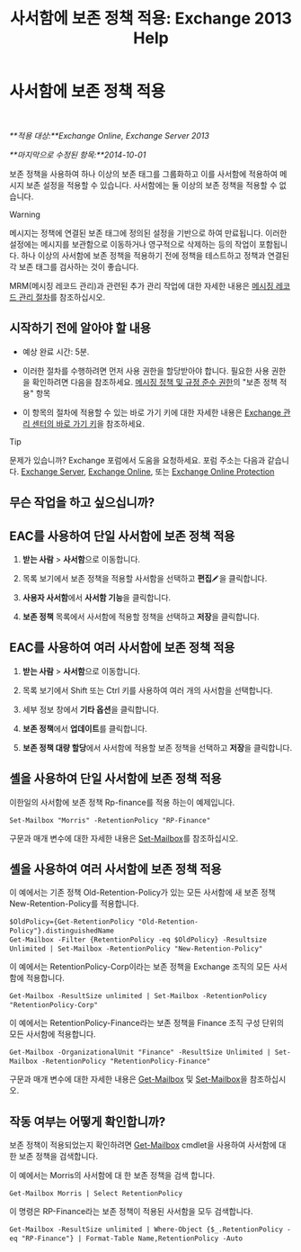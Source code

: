 ﻿---
title: '사서함에 보존 정책 적용: Exchange 2013 Help'
TOCTitle: 사서함에 보존 정책 적용
ms:assetid: 6ccc80db-d201-44f7-8d4b-473a89c14b2f
ms:mtpsurl: https://technet.microsoft.com/ko-kr/library/Dd298052(v=EXCHG.150)
ms:contentKeyID: 50483391
ms.date: 05/22/2018
mtps_version: v=EXCHG.150
ms.translationtype: MT
---

# 사서함에 보존 정책 적용

 

_**적용 대상:**Exchange Online, Exchange Server 2013_

_**마지막으로 수정된 항목:**2014-10-01_

보존 정책을 사용하여 하나 이상의 보존 태그를 그룹화하고 이를 사서함에 적용하여 메시지 보존 설정을 적용할 수 있습니다. 사서함에는 둘 이상의 보존 정책을 적용할 수 없습니다.


> [!WARNING]
> 메시지는 정책에 연결된 보존 태그에 정의된 설정을 기반으로 하여 만료됩니다. 이러한 설정에는 메시지를 보관함으로 이동하거나 영구적으로 삭제하는 등의 작업이 포함됩니다. 하나 이상의 사서함에 보존 정책을 적용하기 전에 정책을 테스트하고 정책과 연결된 각 보존 태그를 검사하는 것이 좋습니다.



MRM(메시징 레코드 관리)과 관련된 추가 관리 작업에 대한 자세한 내용은 [메시징 레코드 관리 절차](messaging-records-management-procedures-exchange-2013-help.md)를 참조하십시오.

## 시작하기 전에 알아야 할 내용

  - 예상 완료 시간: 5분.

  - 이러한 절차를 수행하려면 먼저 사용 권한을 할당받아야 합니다. 필요한 사용 권한을 확인하려면 다음을 참조하세요. [메시징 정책 및 규정 준수 권한](messaging-policy-and-compliance-permissions-exchange-2013-help.md)의 "보존 정책 적용" 항목

  - 이 항목의 절차에 적용할 수 있는 바로 가기 키에 대한 자세한 내용은 [Exchange 관리 센터의 바로 가기 키](keyboard-shortcuts-in-the-exchange-admin-center-exchange-online-protection-help.md)을 참조하세요.


> [!TIP]
> 문제가 있습니까? Exchange 포럼에서 도움을 요청하세요. 포럼 주소는 다음과 같습니다. <A href="https://go.microsoft.com/fwlink/p/?linkid=60612">Exchange Server</A>, <A href="https://go.microsoft.com/fwlink/p/?linkid=267542">Exchange Online</A>, 또는 <A href="https://go.microsoft.com/fwlink/p/?linkid=285351">Exchange Online Protection</A>



## 무슨 작업을 하고 싶으십니까?

## EAC를 사용하여 단일 사서함에 보존 정책 적용

1.  **받는 사람** \> **사서함**으로 이동합니다.

2.  목록 보기에서 보존 정책을 적용할 사서함을 선택하고 **편집**![편집 아이콘](images/JJ218640.6f53ccb2-1f13-4c02-bea0-30690e6ea71d(EXCHG.150).gif "편집 아이콘")을 클릭합니다.

3.  **사용자 사서함**에서 **사서함 기능**을 클릭합니다.

4.  **보존 정책** 목록에서 사서함에 적용할 정책을 선택하고 **저장**을 클릭합니다.

## EAC를 사용하여 여러 사서함에 보존 정책 적용

1.  **받는 사람** \> **사서함**으로 이동합니다.

2.  목록 보기에서 Shift 또는 Ctrl 키를 사용하여 여러 개의 사서함을 선택합니다.

3.  세부 정보 창에서 **기타 옵션**을 클릭합니다.

4.  **보존 정책**에서 **업데이트**를 클릭합니다.

5.  **보존 정책 대량 할당**에서 사서함에 적용할 보존 정책을 선택하고 **저장**을 클릭합니다.

## 셸을 사용하여 단일 사서함에 보존 정책 적용

이한일의 사서함에 보존 정책 Rp-finance를 적용 하는이 예제입니다.

    Set-Mailbox "Morris" -RetentionPolicy "RP-Finance"

구문과 매개 변수에 대한 자세한 내용은 [Set-Mailbox](https://technet.microsoft.com/ko-kr/library/bb123981\(v=exchg.150\))를 참조하십시오.

## 셸을 사용하여 여러 사서함에 보존 정책 적용

이 예에서는 기존 정책 Old-Retention-Policy가 있는 모든 사서함에 새 보존 정책 New-Retention-Policy를 적용합니다.

    $OldPolicy={Get-RetentionPolicy "Old-Retention-Policy"}.distinguishedName
    Get-Mailbox -Filter {RetentionPolicy -eq $OldPolicy} -Resultsize Unlimited | Set-Mailbox -RetentionPolicy "New-Retention-Policy"

이 예에서는 RetentionPolicy-Corp이라는 보존 정책을 Exchange 조직의 모든 사서함에 적용합니다.

    Get-Mailbox -ResultSize unlimited | Set-Mailbox -RetentionPolicy "RetentionPolicy-Corp"

이 예에서는 RetentionPolicy-Finance라는 보존 정책을 Finance 조직 구성 단위의 모든 사서함에 적용합니다.

    Get-Mailbox -OrganizationalUnit "Finance" -ResultSize Unlimited | Set-Mailbox -RetentionPolicy "RetentionPolicy-Finance"

구문과 매개 변수에 대한 자세한 내용은 [Get-Mailbox](https://technet.microsoft.com/ko-kr/library/bb123685\(v=exchg.150\)) 및 [Set-Mailbox](https://technet.microsoft.com/ko-kr/library/bb123981\(v=exchg.150\))을 참조하십시오.

## 작동 여부는 어떻게 확인합니까?

보존 정책이 적용되었는지 확인하려면 [Get-Mailbox](https://technet.microsoft.com/ko-kr/library/bb123685\(v=exchg.150\)) cmdlet을 사용하여 사서함에 대한 보존 정책을 검색합니다.

이 예에서는 Morris의 사서함에 대 한 보존 정책을 검색 합니다.

    Get-Mailbox Morris | Select RetentionPolicy

이 명령은 RP-Finance라는 보존 정책이 적용된 사서함을 모두 검색합니다.

    Get-Mailbox -ResultSize unlimited | Where-Object {$_.RetentionPolicy -eq "RP-Finance"} | Format-Table Name,RetentionPolicy -Auto

